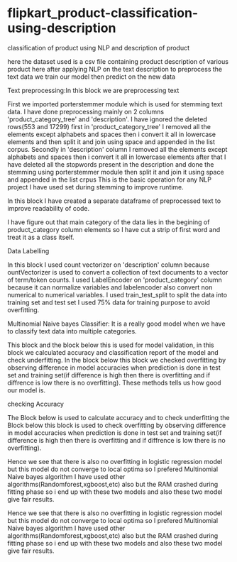 # flipkart_product-classification-using-description
classification of product using NLP and description of product 



here the dataset used is a csv file containing product description of various product here after applying NLP on the text description to preprocess the text data we train our model then predict on the new data


Text preprocessing:In this block we are preprocessing text

First we imported porterstemmer module which is used for stemming text data.
I have done preprocessing mainly on 2 columns 'product_category_tree' and 'description'.
I have ignored the deleted rows(553 and 17299)
first in 'product_category_tree' I removed all the elements except alphabets and spaces then i convert it all in lowercase elements and then split it and join using space and appended in the list corpus.
Secondly in 'description' column I removed all the elements except alphabets and spaces then i convert it all in lowercase elements after that I have deleted all the stopwords present in the description and done the stemming using porterstemmer module then split it and join it using space and appended in the list crpus
This is the basic operation for any NLP project
I have used set during stemming to improve runtime.

In this block I have created a separate dataframe of preprocessed text to improve readability of code.

I have figure out that main category of the data lies in the begining of product_category column elements so I have cut a strip of first word and treat it as a class itself.




Data Labelling

In this block I used count vectorizer on 'description' column because ountVectorizer is used to convert a collection of text documents to a vector of term/token counts.
I used LabelEncoder on 'product_category' column because it can normalize variables and labelencoder also convert non numerical to numerical variables.
I used train_test_split to split the data into training set and test set I used 75% data for training purpose to avoid overfitting.

Multinomial Naive bayes Classifier:
It is a really good model when we have to classify text data into multiple categories.

This block and the block below this is used for model validation, in this block we calculated accuracy and classification report of the model and check underfitting.
In the block below this block we checked overfitting by observing difference in model accuracies when prediction is done in test set and training set(if difference is high then there is overfitting and if diffrence is low there is no overfitting).
These methods tells us how good our model is.

checking Accuracy

The Block below is used to calculate accuracy and to check underfitting
the Block below this block is used to check overfitting by observing difference in model accuracies when prediction is done in test set and training set(if difference is high then there is overfitting and if diffrence is low there is no overfitting).

Hence we see that there is also no overfitting in logistic regression model but this model do not converge to local optima so I prefered Multinomial Naive bayes algorithm I have used other algorithms(Randomforest,xgboost,etc) also but the RAM crashed during fitting phase so i end up with these two models and also these two model give fair results.

Hence we see that there is also no overfitting in logistic regression model but this model do not converge to local optima so I prefered Multinomial Naive bayes algorithm I have used other algorithms(Randomforest,xgboost,etc) also but the RAM crashed during fitting phase so i end up with these two models and also these two model give fair results.
